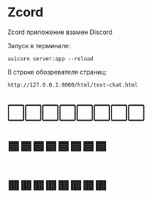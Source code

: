 # Zcord

Zcord приложение взамен Discord

Запуск в терминале:
```
uvicorn server:app --reload
```

В строке обозревателя страниц:
```plaintext
http://127.0.0.1:8000/html/text-chat.html
```

# ⬜⬜⬜⬜⬜⬜⬜⬜
# 🟦🟦🟦🟦🟦🟦🟦🟦
# 🟥🟥🟥🟥🟥🟥🟥🟥
